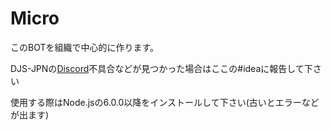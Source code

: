 # Micro
このBOTを組織で中心的に作ります。

DJS-JPNの[Discord](https://discord.gg/DbTpjXV)不具合などが見つかった場合はここの#ideaに報告して下さい

使用する際はNode.jsの6.0.0以降をインストールして下さい(古いとエラーなどが出ます)
